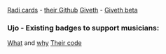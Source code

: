 [Radi cards](https://radi.cards) - [their Github](https://github.com/RadiCards/radi.cards)
[Giveth](https://giveth.io) - [Giveth beta](https://beta.giveth.io/)

### Ujo - Existing badges to support musicians:
[What](https://blog.ujomusic.com/the-ego-badge-a54b53561abf) and [why](https://blog.ujomusic.com/supporting-musicians-introducing-digital-collectible-patronage-badges-72758d20734d)
[Their code](https://github.com/UjoTeam/contracts-badges)

